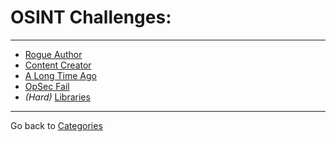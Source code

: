 # OSINT Challenges:

---

* [Rogue Author](./rogue_author.md)
* [Content Creator](./content_creator.md)
* [A Long Time Ago](./a_long_time_ago.md)
* [OpSec Fail](./opsec_fail.md)
* *(Hard)* [Libraries](./libraries.md)

---

Go back to [Categories](../)
